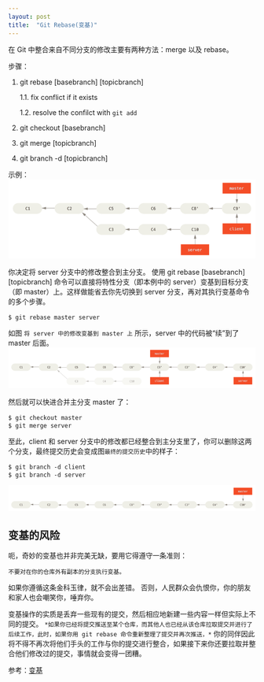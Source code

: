```yaml
---
layout: post
title:  "Git Rebase(变基)"
---
```


在 Git 中整合来自不同分支的修改主要有两种方法：merge 以及 rebase。

步骤：
 1. git rebase [basebranch] [topicbranch]

    1.1. fix conflict if it exists
    
    1.2. resolve the confilct with `git add`
    
 2. git checkout [basebranch]
 3. git merge [topicbranch]
 4. git branch -d [topicbranch]

示例：
![](../images/interesting-rebase-3.png)

你决定将 server 分支中的修改整合到主分支。 使用 git rebase [basebranch] [topicbranch] 命令可以直接将特性分支（即本例中的 server）变基到目标分支（即 master）上。这样做能省去你先切换到 server 分支，再对其执行变基命令的多个步骤。

```
$ git rebase master server
```

如图 `将 server 中的修改变基到 master 上` 所示，server 中的代码被“续”到了 master 后面。
![](../images/interesting-rebase-4.png)

然后就可以快进合并主分支 master 了：
```
$ git checkout master
$ git merge server
```

至此，client 和 server 分支中的修改都已经整合到主分支里了，你可以删除这两个分支，最终提交历史会变成图`最终的提交历史`中的样子：

```
$ git branch -d client
$ git branch -d server
```
![](../images/interesting-rebase-5.png)


## 变基的风险
呃，奇妙的变基也并非完美无缺，要用它得遵守一条准则：

`不要对在你的仓库外有副本的分支执行变基。`

如果你遵循这条金科玉律，就不会出差错。 否则，人民群众会仇恨你，你的朋友和家人也会嘲笑你，唾弃你。

变基操作的实质是丢弃一些现有的提交，然后相应地新建一些内容一样但实际上不同的提交。 
`*如果你已经将提交推送至某个仓库，而其他人也已经从该仓库拉取提交并进行了后续工作，此时，如果你用 git rebase 命令重新整理了提交并再次推送，*`
你的同伴因此将不得不再次将他们手头的工作与你的提交进行整合，如果接下来你还要拉取并整合他们修改过的提交，事情就会变得一团糟。


参考：[变基](https://git-scm.com/book/zh/v2/Git-%E5%88%86%E6%94%AF-%E5%8F%98%E5%9F%BA)